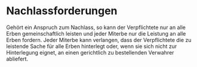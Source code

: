 # Nachlassforderungen

Gehört ein Anspruch zum Nachlass, so kann der Verpflichtete nur an alle Erben gemeinschaftlich leisten und jeder Miterbe nur die Leistung an alle Erben fordern. Jeder Miterbe kann verlangen, dass der Verpflichtete die zu leistende Sache für alle Erben hinterlegt oder, wenn sie sich nicht zur Hinterlegung eignet, an einen gerichtlich zu bestellenden Verwahrer abliefert. 

